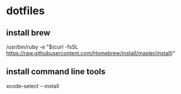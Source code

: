 # dotfiles
## install brew
/usr/bin/ruby -e "$(curl -fsSL https://raw.githubusercontent.com/Homebrew/install/master/install)"
## install command line tools
xcode-select --install
